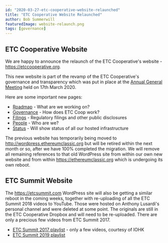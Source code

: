 ```yaml
---
id: "2020-03-27-etc-cooperative-website-relaunched"
title: "ETC Cooperative Website Relaunched"
author: Bob Summerwill
featuredImage: website-relaunch.png
tags: [governance]
---
```


## ETC Cooperative Website

We are happy to announce the relaunch of the ETC Cooperative's website - https://etccooperative.org.

This new website is part of the revamp of the ETC Cooperative's governance and transparency which was put in place at the [Annual General Meeting](/posts/2020-03-17-etc-cooperative-agm-2020-new-governance) held on 17th March 2020.

Here are some important new pages:

* [Roadmap](/roadmap) - What are we working on?
* [Governance](/posts/2020-03-17-etc-cooperative-agm-2020-new-governance) - How does ETC Coop work?
* [Filings](/filings) - Regulatory filings and other public disclosures
* [People](/people) - Who are we?
* [Status](/status) - Will show status of all our hosted infrastructure

The previous website has temporarily being moved to http://wordpress.ethereumclassic.org but will be retired within the next month or so, after
we have 100% completed the migration.  We will remove all remaining
references to that old WordPress site from within our own new website
and from within https://ethereumclassic.org which is undergoing its own reboot.

## ETC Summit Website

The https://etcsummit.com WordPress site will also be getting a similar
reboot in the coming weeks, together with re-uploading of all the ETC
Summit 2018 videos to YouTube.  Those were hosted on Anthony Lusardi's
personal channel and were deleted at some point.  The originals are still
in the ETC Cooperative Dropbox and will need to be re-uploaded.  There
are only a precious few videos from ETC Summit 2017.

* [ETC Summit 2017 playlist](https://www.youtube.com/playlist?list=PL20HSZ6AK2yMoXzAr1QEEHGhqpa6nPK7N) - only a few videos, courtesy of IOHK
* [ETC Summit 2019 playlist](https://www.youtube.com/playlist?list=PL20HSZ6AK2yMvTqf0rPDSrAYcmwHRj6P-)
